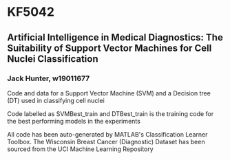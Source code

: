 # KF5042 
## Artificial Intelligence in Medical Diagnostics: The Suitability of Support Vector Machines for Cell Nuclei Classification
### Jack Hunter, w19011677

Code and data for a Support Vector Machine (SVM) and a Decision tree (DT) used in classifying cell nuclei

Code labelled as SVMBest_train and DTBest_train is the training code for the best performing models in the experiments

All code has been auto-generated by MATLAB's Classification Learner Toolbox. The Wisconsin Breast Cancer (Diagnostic) Dataset has been sourced from the UCI Machine Learning Repository
